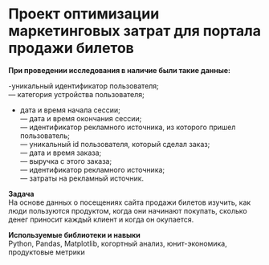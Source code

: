 # Проект оптимизации маркетинговых затрат для портала продажи билетов    

**При проведении исследования в наличие были такие данные:**  

-уникальный идентификатор пользователя;  
— категория устройства пользователя;  
- дата и время начала сессии;  
— дата и время окончания сессии;  
— идентификатор рекламного источника, из которого пришел пользователь;  
— уникальный id пользователя, который сделал заказ;  
— дата и время заказа;  
— выручка с этого заказа;  
— идентификатор рекламного источника;  
— затраты на рекламный источник.  

**Задача**  
На основе данных о посещениях сайта продажи билетов изучить, как люди пользуются продуктом, когда они начинают покупать, сколько денег приносит каждый клиент и когда он окупается.  

**Используемые библиотеки и навыки**  
Python, Pandas, Matplotlib, когортный анализ, юнит-экономика, продуктовые метрики  
